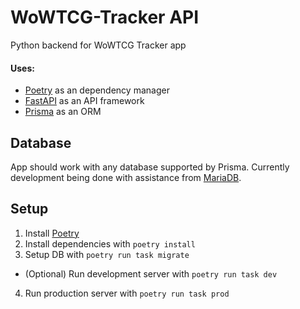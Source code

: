# WoWTCG-Tracker API

Python backend for WoWTCG Tracker app

#### Uses:

- [Poetry](https://python-poetry.org/) as an dependency manager
- [FastAPI](https://fastapi.tiangolo.com/) as an API framework
- [Prisma](https://www.prisma.io/) as an ORM

## Database

App should work with any database supported by Prisma. Currently development being done with assistance from [MariaDB](https://mariadb.org/).

## Setup

1. Install [Poetry](https://python-poetry.org/docs/#installation)
2. Install dependencies with `poetry install`
3. Setup DB with `poetry run task migrate`
- (Optional) Run development server with `poetry run task dev`
4. Run production server with `poetry run task prod`